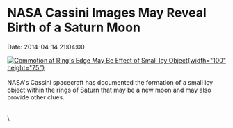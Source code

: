 NASA Cassini Images May Reveal Birth of a Saturn Moon
=====================================================

Date: 2014-04-14 21:04:00

[![Commotion at Ring\'s Edge May Be Effect of Small Icy
Object](http://www.jpl.nasa.gov/images/cassini/20140414/pia18078-226.jpg){width="100"
height="75"}](http://www.jpl.nasa.gov/news/news.cfm?release=2014-112&rn=news.xml&rst=4106)\
\
NASA\'s Cassini spacecraft has documented the formation of a small icy
object within the rings of Saturn that may be a new moon and may also
provide other clues.

\
\

